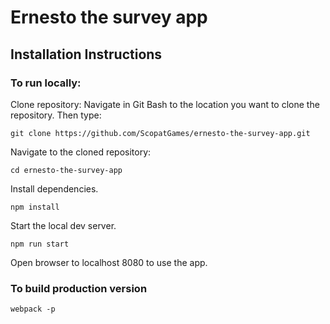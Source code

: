 # Ernesto the survey app

## Installation Instructions

### To run locally:
Clone repository: Navigate in Git Bash to the location you want to clone the repository. Then type:
```
git clone https://github.com/ScopatGames/ernesto-the-survey-app.git
```
Navigate to the cloned repository:
```
cd ernesto-the-survey-app
```
Install dependencies.
```
npm install
```
Start the local dev server.
```
npm run start
```
Open browser to localhost 8080 to use the app.

### To build production version
```
webpack -p
```
